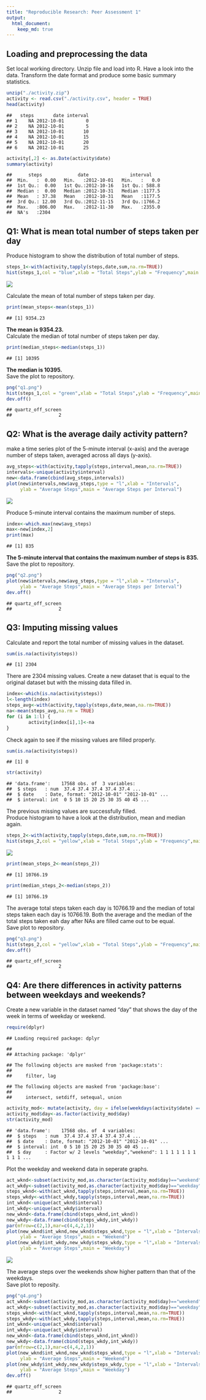 ```yaml
---
title: "Reproducible Research: Peer Assessment 1"
output: 
  html_document:
    keep_md: true
---
```



## Loading and preprocessing the data
Set local working directory. Unzip file and load into R. Have a look into the data. Transform the date format and produce some basic summary statistics.



```r
unzip("./activity.zip")
activity <- read.csv("./activity.csv", header = TRUE)
head(activity)
```

```
##   steps       date interval
## 1    NA 2012-10-01        0
## 2    NA 2012-10-01        5
## 3    NA 2012-10-01       10
## 4    NA 2012-10-01       15
## 5    NA 2012-10-01       20
## 6    NA 2012-10-01       25
```

```r
activity[,2] <- as.Date(activity$date)
summary(activity)
```

```
##      steps             date               interval     
##  Min.   :  0.00   Min.   :2012-10-01   Min.   :   0.0  
##  1st Qu.:  0.00   1st Qu.:2012-10-16   1st Qu.: 588.8  
##  Median :  0.00   Median :2012-10-31   Median :1177.5  
##  Mean   : 37.38   Mean   :2012-10-31   Mean   :1177.5  
##  3rd Qu.: 12.00   3rd Qu.:2012-11-15   3rd Qu.:1766.2  
##  Max.   :806.00   Max.   :2012-11-30   Max.   :2355.0  
##  NA's   :2304
```

## Q1: What is mean total number of steps taken per day
Produce histogram to show the distribution of total number of steps.


```r
steps_1<-with(activity,tapply(steps,date,sum,na.rm=TRUE))
hist(steps_1,col = "blue",xlab = "Total Steps",ylab = "Frequency",main = "Total Number of Steps per Day")
```

![](PA1_template_files/figure-html/unnamed-chunk-3-1.png)<!-- -->

Calculate the mean of total number of steps taken per day.

```r
print(mean_steps<-mean(steps_1))
```

```
## [1] 9354.23
```

**The mean is 9354.23.**        
Calculate the median of total number of steps taken per day.


```r
print(median_steps<-median(steps_1))
```

```
## [1] 10395
```
**The median is 10395.**     
Save the plot to repository.


```r
png("q1.png")
hist(steps_1,col = "green",xlab = "Total Steps",ylab = "Frequency",main = "Total Number of Steps per Day")
dev.off()
```

```
## quartz_off_screen 
##                 2
```

## Q2: What is the average daily activity pattern?
make a time series plot of the 5-minute interval (x-axis) and the average number of steps taken, averaged across all days (y-axis).


```r
avg_steps<-with(activity,tapply(steps,interval,mean,na.rm=TRUE))
intervals<-unique(activity$interval)
new<-data.frame(cbind(avg_steps,intervals))
plot(new$intervals,new$avg_steps,type = "l",xlab = "Intervals",
     ylab = "Average Steps",main = "Average Steps per Interval")
```

![](PA1_template_files/figure-html/unnamed-chunk-7-1.png)<!-- -->

Produce 5-minute interval contains the maximum number of steps.


```r
index<-which.max(new$avg_steps)
max<-new[index,2]
print(max)
```

```
## [1] 835
```
**The 5-minute interval that contains the maximum number of steps is 835.**   
Save the plot to repository.

```r
png("q2.png")
plot(new$intervals,new$avg_steps,type = "l",xlab = "Intervals",
     ylab = "Average Steps",main = "Average Steps per Interval")
dev.off()
```

```
## quartz_off_screen 
##                 2
```

## Q3: Imputing missing values

Calculate and report the total number of missing values in the dataset.

```r
sum(is.na(activity$steps))
```

```
## [1] 2304
```

There are 2304 missing values. Create a new dataset that is equal to the original dataset but with the missing data filled in.

```r
index<-which(is.na(activity$steps))
l<-length(index)
steps_avg<-with(activity,tapply(steps,date,mean,na.rm=TRUE))
na<-mean(steps_avg,na.rm = TRUE)
for (i in 1:l) {
        activity[index[i],1]<-na
}
```

Check again to see if the missing values are filled properly.

```r
sum(is.na(activity$steps))
```

```
## [1] 0
```

```r
str(activity)
```

```
## 'data.frame':	17568 obs. of  3 variables:
##  $ steps   : num  37.4 37.4 37.4 37.4 37.4 ...
##  $ date    : Date, format: "2012-10-01" "2012-10-01" ...
##  $ interval: int  0 5 10 15 20 25 30 35 40 45 ...
```

The previous missing values are successfully filled.  
Produce histogram to have a look at the distribution, mean and median again.

```r
steps_2<-with(activity,tapply(steps,date,sum,na.rm=TRUE))
hist(steps_2,col = "yellow",xlab = "Total Steps",ylab = "Frequency",main = "Total Number of Steps per Day")
```

![](PA1_template_files/figure-html/unnamed-chunk-13-1.png)<!-- -->

```r
print(mean_steps_2<-mean(steps_2))
```

```
## [1] 10766.19
```

```r
print(median_steps_2<-median(steps_2))
```

```
## [1] 10766.19
```

The average total steps taken each day is 10766.19 and the median of total steps taken each day is 10766.19. Both the average and the median of the total steps taken eah day after NAs are filled came out to be equal.  
Save plot to repository.


```r
png("q3.png")
hist(steps_2,col = "yellow",xlab = "Total Steps",ylab = "Frequency",main = "Total Number of Steps per Day")
dev.off()
```

```
## quartz_off_screen 
##                 2
```

## Q4: Are there differences in activity patterns between weekdays and weekends?
Create a new variable in the dataset named “day” that shows the day of the week in terms of weekday or weekend.


```r
require(dplyr)
```

```
## Loading required package: dplyr
```

```
## 
## Attaching package: 'dplyr'
```

```
## The following objects are masked from 'package:stats':
## 
##     filter, lag
```

```
## The following objects are masked from 'package:base':
## 
##     intersect, setdiff, setequal, union
```

```r
activity_mod<- mutate(activity, day = ifelse(weekdays(activity$date) == "Saturday" | weekdays(activity$date) == "Sunday", "weekend", "weekday"))
activity_mod$day<-as.factor(activity_mod$day)
str(activity_mod)
```

```
## 'data.frame':	17568 obs. of  4 variables:
##  $ steps   : num  37.4 37.4 37.4 37.4 37.4 ...
##  $ date    : Date, format: "2012-10-01" "2012-10-01" ...
##  $ interval: int  0 5 10 15 20 25 30 35 40 45 ...
##  $ day     : Factor w/ 2 levels "weekday","weekend": 1 1 1 1 1 1 1 1 1 1 ...
```

Plot the weekday and weekend data in seperate graphs.


```r
act_wknd<-subset(activity_mod,as.character(activity_mod$day)=="weekend")
act_wkdy<-subset(activity_mod,as.character(activity_mod$day)=="weekday")
steps_wknd<-with(act_wknd,tapply(steps,interval,mean,na.rm=TRUE))
steps_wkdy<-with(act_wkdy,tapply(steps,interval,mean,na.rm=TRUE))
int_wknd<-unique(act_wknd$interval)
int_wkdy<-unique(act_wkdy$interval)
new_wknd<-data.frame(cbind(steps_wknd,int_wknd))
new_wkdy<-data.frame(cbind(steps_wkdy,int_wkdy))
par(mfrow=c(2,1),mar=c(4,4,2,1))
plot(new_wknd$int_wknd,new_wknd$steps_wknd,type = "l",xlab = "Intervals",
     ylab = "Average Steps",main = "Weekend")
plot(new_wkdy$int_wkdy,new_wkdy$steps_wkdy,type = "l",xlab = "Intervals",
     ylab = "Average Steps",main = "Weekday")
```

![](PA1_template_files/figure-html/unnamed-chunk-16-1.png)<!-- -->

The average steps over the weekends show higher pattern than that of the weekdays.  
Save plot to reposity.


```r
png("q4.png")
act_wknd<-subset(activity_mod,as.character(activity_mod$day)=="weekend")
act_wkdy<-subset(activity_mod,as.character(activity_mod$day)=="weekday")
steps_wknd<-with(act_wknd,tapply(steps,interval,mean,na.rm=TRUE))
steps_wkdy<-with(act_wkdy,tapply(steps,interval,mean,na.rm=TRUE))
int_wknd<-unique(act_wknd$interval)
int_wkdy<-unique(act_wkdy$interval)
new_wknd<-data.frame(cbind(steps_wknd,int_wknd))
new_wkdy<-data.frame(cbind(steps_wkdy,int_wkdy))
par(mfrow=c(2,1),mar=c(4,4,2,1))
plot(new_wknd$int_wknd,new_wknd$steps_wknd,type = "l",xlab = "Intervals",
     ylab = "Average Steps",main = "Weekend")
plot(new_wkdy$int_wkdy,new_wkdy$steps_wkdy,type = "l",xlab = "Intervals",
     ylab = "Average Steps",main = "Weekday")
dev.off()
```

```
## quartz_off_screen 
##                 2
```
